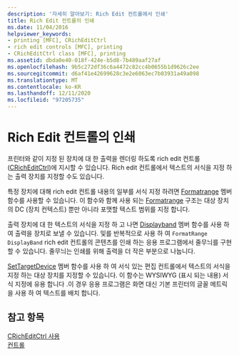 ```yaml
---
description: '자세히 알아보기: Rich Edit 컨트롤에서 인쇄'
title: Rich Edit 컨트롤의 인쇄
ms.date: 11/04/2016
helpviewer_keywords:
- printing [MFC], CRichEditCtrl
- rich edit controls [MFC], printing
- CRichEditCtrl class [MFC], printing
ms.assetid: dbda0e40-018f-424e-b5d8-7b489aaf27af
ms.openlocfilehash: 9b5c272df36c6a4472c82cc4b0655b1d9626c2ee
ms.sourcegitcommit: d6af41e42699628c3e2e6063ec7b03931a49a098
ms.translationtype: MT
ms.contentlocale: ko-KR
ms.lasthandoff: 12/11/2020
ms.locfileid: "97205735"
---
```

# <a name="printing-in-rich-edit-controls"></a>Rich Edit 컨트롤의 인쇄

프린터와 같이 지정 된 장치에 대 한 출력을 렌더링 하도록 rich edit 컨트롤 ([CRichEditCtrl](reference/cricheditctrl-class.md))에 지시할 수 있습니다. Rich edit 컨트롤에서 텍스트의 서식을 지정 하는 출력 장치를 지정할 수도 있습니다.

특정 장치에 대해 rich edit 컨트롤 내용의 일부를 서식 지정 하려면 [Formatrange](reference/cricheditctrl-class.md#formatrange) 멤버 함수를 사용할 수 있습니다. 이 함수와 함께 사용 되는 [Formatrange](/windows/win32/api/richedit/ns-richedit-formatrange) 구조는 대상 장치의 DC (장치 컨텍스트) 뿐만 아니라 포맷할 텍스트 범위를 지정 합니다.

출력 장치에 대 한 텍스트의 서식을 지정 하 고 나면 [Displayband](reference/cricheditctrl-class.md#displayband) 멤버 함수를 사용 하 여 출력을 장치로 보낼 수 있습니다. 및를 반복적으로 사용 하 여 `FormatRange` `DisplayBand` rich edit 컨트롤의 콘텐츠를 인쇄 하는 응용 프로그램에서 줄무늬를 구현할 수 있습니다. 줄무늬는 인쇄를 위해 출력을 더 작은 부분으로 나눕니다.

[SetTargetDevice](reference/cricheditctrl-class.md#settargetdevice) 멤버 함수를 사용 하 여 서식 있는 편집 컨트롤에서 텍스트의 서식을 지정 하는 대상 장치를 지정할 수 있습니다. 이 함수는 WYSIWYG (표시 되는 내용) 서식 지정에 유용 합니다 .이 경우 응용 프로그램은 화면 대신 기본 프린터의 글꼴 메트릭을 사용 하 여 텍스트를 배치 합니다.

## <a name="see-also"></a>참고 항목

[CRichEditCtrl 사용](using-cricheditctrl.md)<br/>
[컨트롤](controls-mfc.md)
